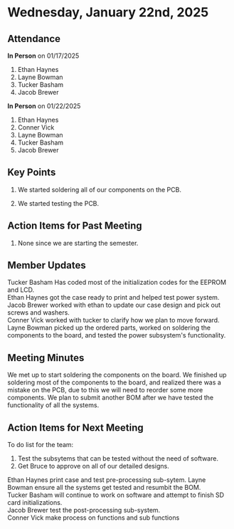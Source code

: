 # Wednesday, January 22nd, 2025

## Attendance
**In Person** on 01/17/2025
1. Ethan Haynes
2. Layne Bowman
3. Tucker Basham
4. Jacob Brewer

**In Person** on 01/22/2025
1. Ethan Haynes
2. Conner Vick
3. Layne Bowman
4. Tucker Basham
5. Jacob Brewer

## Key Points
1. We started soldering all of our components on the PCB.

2. We started testing the PCB.
   
## Action Items for Past Meeting
1. None since we are starting the semester.  

## Member Updates

Tucker Basham Has coded most of the initialization codes for the EEPROM and LCD.  
Ethan Haynes got the case ready to print and helped test power system.  
Jacob Brewer worked with ethan to update our case design and pick out screws and washers.  
Conner Vick worked with tucker to clarify how we plan to move forward.
Layne Bowman picked up the ordered parts, worked on soldering the components to the board, and tested the power subsystem's functionality.  

## Meeting Minutes
We met up to start soldering the components on the board. We finished up soldering most of the components to the board, and realized there was a mistake on the PCB, due to this we will need to reorder some more components. We plan to submit another BOM after we have tested the functionality of all the systems.  

## Action Items for Next Meeting
To do list for the team:  
1. Test the subsytems that can be tested without the need of software.  
2. Get Bruce to approve on all of our detailed designs.

Ethan Haynes print case and test pre-processing sub-sytem. 
Layne Bowman ensure all the systems get tested and resumbit the BOM.  
Tucker Basham will continue to work on software and attempt to finish SD card initializations.  
Jacob Brewer test the post-processing sub-system.  
Conner Vick make process on functions and sub functions

